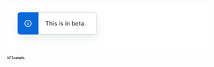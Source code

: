 ![This is in beta, this means this is in development.](https://github.com/lgrachov/superpose/blob/main/BetaInfo.png?raw=true)

<h1 style="font-size: 7px;">h7 Example.</h1>